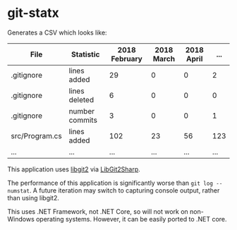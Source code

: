 ﻿# git-statx

Generates a CSV which looks like:

| File           | Statistic      | 2018 February | 2018 March | 2018 April | ... |
| -------------- | -------------- | ------------- | ---------- | ---------- | --- |
| .gitignore     | lines added    | 29            | 0          | 0          | 2   |
| .gitignore     | lines deleted  | 6             | 0          | 0          | 0   |
| .gitignore     | number commits | 3             | 0          | 0          | 1   |
| src/Program.cs | lines added    | 102           | 23         | 56         | 123 |
| ...            | ...            | ...           | ...        | ...        | ... |

This application uses [libgit2](http://libgit2.github.com/) via [LibGit2Sharp](https://github.com/libgit2/libgit2sharp).

The performance of this application is significantly worse than `git log --numstat`. A future iteration may switch to capturing console output, rather than using libgit2. 

This uses .NET Framework, not .NET Core, so will not work on non-Windows operating systems. However, it can be easily ported to .NET core.
